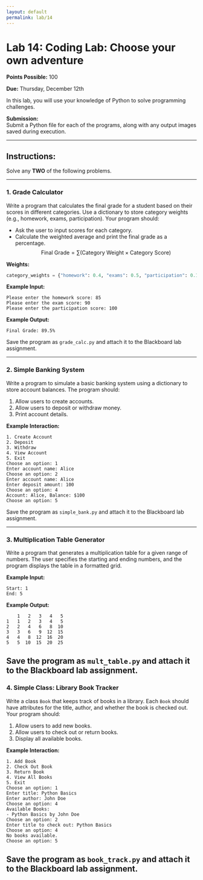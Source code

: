 ```yaml
---
layout: default  
permalink: lab/14  
---
```


# Lab 14: Coding Lab: Choose your own adventure

__Points Possible:__ 100  

__Due:__ Thursday, December 12th  

In this lab, you will use your knowledge of Python to solve programming challenges.

**Submission:**  
Submit a Python file for each of the programs, along with any output images saved during execution.

---

## Instructions:

Solve any **TWO** of the following problems.

---

### **1. Grade Calculator**

Write a program that calculates the final grade for a student based on their scores in different categories. Use a dictionary to store category weights (e.g., homework, exams, participation). Your program should:
- Ask the user to input scores for each category.
- Calculate the weighted average and print the final grade as a percentage.
$$
\text{Final Grade} = \sum (\text{Category Weight} \times \text{Category Score})
$$


**Weights:**
```Python
category_weights = {"homework": 0.4, "exams": 0.5, "participation": 0.1}
```

**Example Input:**
```
Please enter the homework score: 85
Please enter the exam score: 90
Please enter the participation score: 100
```

**Example Output:**
```
Final Grade: 89.5%
```

Save the program as `grade_calc.py` and attach it to the Blackboard lab assignment.

---

### **2. Simple Banking System**

Write a program to simulate a basic banking system using a dictionary to store account balances. The program should:
1. Allow users to create accounts.
2. Allow users to deposit or withdraw money.
3. Print account details.

**Example Interaction:**
```
1. Create Account
2. Deposit
3. Withdraw
4. View Account
5. Exit
Choose an option: 1
Enter account name: Alice
Choose an option: 2
Enter account name: Alice
Enter deposit amount: 100
Choose an option: 4
Account: Alice, Balance: $100
Choose an option: 5
```

Save the program as `simple_bank.py` and attach it to the Blackboard lab assignment.

---

### **3. Multiplication Table Generator**

Write a program that generates a multiplication table for a given range of numbers. The user specifies the starting and ending numbers, and the program displays the table in a formatted grid.

**Example Input:**
```
Start: 1
End: 5
```

**Example Output:**
```
    1   2   3   4   5
1   1   2   3   4   5
2   2   4   6   8  10
3   3   6   9  12  15
4   4   8  12  16  20
5   5  10  15  20  25
```

Save the program as `mult_table.py` and attach it to the Blackboard lab assignment.
---

### **4. Simple Class: Library Book Tracker**

Write a class `Book` that keeps track of books in a library. Each `Book` should have attributes for the title, author, and whether the book is checked out. Your program should:
1. Allow users to add new books.
2. Allow users to check out or return books.
3. Display all available books.

**Example Interaction:**
```
1. Add Book
2. Check Out Book
3. Return Book
4. View All Books
5. Exit
Choose an option: 1
Enter title: Python Basics
Enter author: John Doe
Choose an option: 4
Available Books:
- Python Basics by John Doe
Choose an option: 2
Enter title to check out: Python Basics
Choose an option: 4
No books available.
Choose an option: 5
```

Save the program as `book_track.py` and attach it to the Blackboard lab assignment.
---



